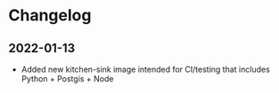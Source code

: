 # Changelog

## 2022-01-13

- Added new kitchen-sink image intended for CI/testing that includes Python + Postgis + Node